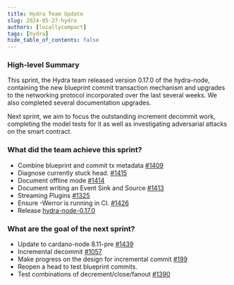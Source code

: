 ```yaml
---
title: Hydra Team Update
slug: 2024-05-27-hydra
authors: [locallycompact]
tags: [hydra]
hide_table_of_contents: false
---
```


### High-level Summary

This sprint, the Hydra team released version 0.17.0 of the hydra-node, containing the new blueprint commit transaction mechanism and upgrades to the networking protocol incorporated over the last several weeks. We also completed several documentation upgrades.

Next sprint, we aim to focus the outstanding increment decommit work, completing the model tests for it as well as investigating adversarial attacks on the smart contract.

### What did the team achieve this sprint?

* Combine blueprint and commit tx metadata [#1409](https://github.com/input-output-hk/hydra/pull/1409)
* Diagnose currently stuck head. [#1415](https://github.com/input-output-hk/hydra/pull/1415)
* Document offline mode [#1414](https://github.com/input-output-hk/hydra/pull/1414)
* Document writing an Event Sink and Source [#1413](https://github.com/input-output-hk/hydra/pull/1413)
* Streaming Plugins [#1325](https://github.com/input-output-hk/hydra/pull/1325)
* Ensure -Werror is running in CI. [#1426](https://github.com/input-output-hk/hydra/pull/1426)
* Release [hydra-node-0.17.0](https://github.com/input-output-hk/hydra/blob/0.17.0/CHANGELOG.md)

### What are the goal of the next sprint?

* Update to cardano-node 8.11-pre [#1439](https://github.com/input-output-hk/hydra/pull/1439)
* Incremental decommit [#1057](https://github.com/input-output-hk/hydra/pull/1057)
* Make progress on the design for incremental commit [#199](https://github.com/input-output-hk/hydra/pull/199)
* Reopen a head to test blueprint commits.
* Test combinations of decrement/close/fanout [#1390](https://github.com/input-output-hk/hydra/pull/1390)

